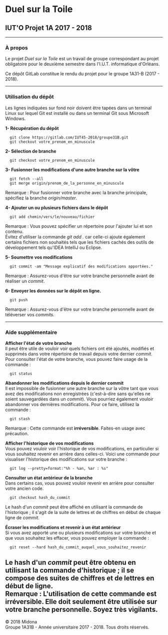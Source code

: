 # Duel sur la Toile  
## IUT'O Projet 1A 2017 - 2018  

---

### À propos  
Le projet *Duel sur la Toile* est un travail de groupe correspondant au projet obligatoire pour le deuxième semestre dans l'I.U.T. informatique d'Orléans.  

Ce dépôt GitLab constitue le rendu du projet pour le groupe 1A31-B (2017 - 2018).

---

### Utilisation du dépôt  

Les lignes indiquées sur fond noir doivent être tapées dans un terminal Linux sur lequel Git est installé ou dans un terminal Git sous Microsoft Windows.  

**1- Récupération du dépôt**  

```
  git clone https://gitlab.com/IUT45-2018/groupe31B.git
  git checkout votre_prenom_en_minuscule
```

**2- Sélection de branche**

```
  git checkout votre_prenom_en_minuscule
```

**3- Fusionner les modifications d'une autre branche sur la vôtre**

```
  git fetch --all
  git merge origin/prenom_de_la_personne_en_minuscule
```

Remarque : Pour fusionner votre branche avec la branche principale, spécifiez la branche *origin/master*.

**4- Ajouter un ou plusieurs fichiers dans le dépôt**
```
  git add chemin/vers/le/nouveau/fichier
```

Remarque : Vous pouvez spécifier un répertoire pour l'ajouter lui et son contenu.  
Évitez d'utiliser la commande *git add .* car celle-ci ajoute également certains fichiers non souhaités tels que les fichiers cachés des outils de développement tels qu'IDEA IntelliJ ou Eclipse.  

**5- Soumettre vos modifications**  
```
  git commit -am "Message explicatif des modifications apportées."  
```
Remarque : Assurez-vous d'être sur votre branche personnelle avant de réaliser un *commit*.  

**6- Envoyer les données sur le dépôt en ligne.**  
```
  git push
```
Remarque : Assurez-vous d'être sur votre branche personnelle avant de téléverser vos *commits*.  

---

### Aide supplémentaire  

**Afficher l'état de votre branche**  
Il peut être utile de vouloir voir quels fichiers ont été ajoutés, modifiés et supprimés dans votre répertoire de travail depuis votre dernier *commit*.
Pour consulter l'état de votre branche, vous pouvez faire usage de la commande :  
```
  git status
```

**Abandonner les modifications depuis le dernier commit**  
Il est impossible de fusionner une autre branche sur la vôtre tant que vous avez des modifications non enregistrées (c'est-à-dire sans qu'elles ne soient sauvegardées dans un *commit*).
Vous pourriez également vouloir abandonner vos dernières modifications. Pour ce faire, utilisez la commande :
```
  git stash
```
Remarque : Cette commande est **irréversible**. Faites-en usage avec précaution.  

**Afficher l'historique de vos modifications**  
Vous pouvez vouloir voir l'historique de vos modifications, en particulier si vous souhaitez revenir en arrière dans celles-ci.
Voici une commande pour visualiser l'historique des modifications sur votre branche :  
```
  git log --pretty=format:"%h - %an, %ar : %s"
```

**Consulter un état antérieur de la branche**  
Dans certains cas, vous pouvez vouloir revenir en arrière pour consulter votre ancien code.  
```
  git checkout hash_du_commit
```
Le hash d'un *commit* peut être affiché en utilisant la commande de l'historique ; il s'agit de la suite de lettres et de chiffres en début de chaque ligne de *commit*.  

**Écraser les modifications et revenir à un état antérieur**  
Si vous avez apporté une ou plusieurs modifications sur votre branche et que vous souhaitez les effacer, vous pouvez employer la commande :  
```
  git reset --hard hash_du_commit_auquel_vous_souhaitez_revenir
```
Le hash d'un *commit* peut être obtenu en utilisant la commande d'historique ; il se compose des suites de chiffres et de lettres en début de ligne.  
**Remarque :** L'utilisation de cette commande est **irréversible**. Elle doit seulement être utilisée sur votre branche personnelle. Soyez très vigilants.
---
© 2018 Midona  
Groupe 1A31B - Année universitaire 2017 - 2018. Tous droits réservés.